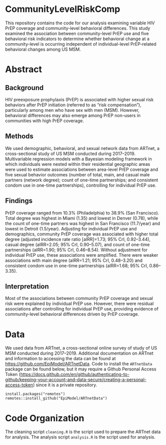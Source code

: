 # CommunityLevelRiskComp

This repository contains the code for our analysis examining variable HIV PrEP coverage and community-level behavioral differences. This study examined the association between community-level PrEP use and five behavioral risk indicators to determine whether behavioral change at a community-level is occurring independent of individual-level PrEP-related behavioral changes among US MSM.


# Abstract

## Background
HIV preexposure prophylaxis (PrEP) is associated with higher sexual risk behaviors after PrEP initiation (referred to as “risk compensation”), particularly among men who have sex with men (MSM). However, behavioral differences may also emerge among PrEP non-users in communities with high PrEP coverage.

## Methods
We used demographic, behavioral, and sexual network data from ARTnet, a cross-sectional study of US MSM conducted during 2017–2019. Multivariable regression models with a Bayesian modeling framework in which individuals were nested within their residential geographic areas were used to estimate associations between area-level PrEP coverage and five sexual behavior outcomes (number of total, main, and casual male partners (network degree); count of one-time partnerships; and consistent condom use in one-time partnerships), controlling for individual PrEP use.

## Findings
PrEP coverage ranged from 10.3% (Philadelphia) to 38.9% (San Francisco). Total degree was highest in Miami (1.35) and lowest in Denver (0.78), while the count of one-time partners was highest in San Francisco (11.7/year) and lowest in Detroit (1.5/year). Adjusting for individual PrEP use and demographics, community PrEP coverage was associated with higher total degree (adjusted incidence rate ratio [aIRR]=1.73; 95% CrI, 0.92–3.44), casual degree (aIRR=2.05; 95% CrI, 0.90–5.07), and count of one-time partnerships (aIRR=1.90; 95% CrI, 0.46–8.54). Without adjustment for individual PrEP use, these associations were amplified. There were weaker associations with main degree (aIRR=1.21; 95% CrI, 0.48–3.20) and consistent condom use in one-time partnerships (aIRR=1.68; 95% CrI, 0.86–3.35).

## Interpretation
Most of the associations between community PrEP coverage and sexual risk were explained by individual PrEP use. However, there were residual associations after controlling for individual PrEP use, providing evidence of community-level behavioral differences driven by PrEP coverage.


# Data
We used data from ARTnet, a cross-sectional online survey of study of US MSM conducted during 2017–2019. Additional documentation on ARTnet and information to accessing the data can be found at https://github.com/EpiModel/ARTnetData. Code to install the `ARTnetData` package can be found below, but it may require a Github Personal Access Token (https://docs.github.com/en/github/authenticating-to-github/keeping-your-account-and-data-secure/creating-a-personal-access-token) since it is a private repository.

```
install.packages("remotes")
remotes::install_github("EpiModel/ARTnetData")
```

# Code Organization
The cleaning script `cleaning.R` is the script used to prepare the ARTnet data for analysis. The analysis script `analysis.R` is the script used for analysis.
